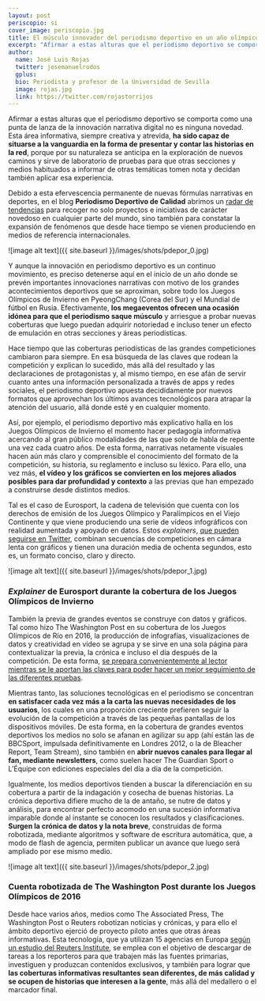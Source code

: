 ```yaml
---
layout: post
periscopio: si
cover_image: periscopio.jpg
title: El músculo innovador del periodismo deportivo en un año olímpico y mundialista
excerpt: "Afirmar a estas alturas que el periodismo deportivo se comporta como una punta de lanza de la innovación narrativa digital no es ninguna novedad. Esta área informativa, siempre creativa y atrevida, ha sido capaz de situarse a la vanguardia en la forma de presentar y contar las historias en la red, porque por su naturaleza se anticipa en la exploración de nuevos caminos y sirve de laboratorio de pruebas para que otras secciones y medios habituados a informar de otras temáticas tomen nota y decidan también aplicar esa experiencia."
author:
  name: José Luis Rojas
  twitter: josemanuelrodos
  gplus:  
  bio: Periodista y profesor de la Universidad de Sevilla
  image: rojas.jpg
  link: https://twitter.com/rojastorrijos
---
```

Afirmar a estas alturas que el periodismo deportivo se comporta como una punta de lanza de la innovación narrativa digital no es ninguna novedad. Esta área informativa, siempre creativa y atrevida, **ha sido capaz de situarse a la vanguardia en la forma de presentar y contar las historias en la red**, porque por su naturaleza se anticipa en la exploración de nuevos caminos y sirve de laboratorio de pruebas para que otras secciones y medios habituados a informar de otras temáticas tomen nota y decidan también aplicar esa experiencia.

Debido a esta efervescencia permanente de nuevas fórmulas narrativas en deportes, en el blog **Periodismo Deportivo de Calidad** abrimos un [radar de tendencias](http://periodismodeportivodecalidad.blogspot.com.es/search/label/radar) para recoger no solo proyectos e iniciativas de carácter novedoso en cualquier parte del mundo, sino también para constatar la expansión de fenómenos que desde hace tiempo se vienen produciendo en medios de referencia internacionales. 

![image alt text]({{ site.baseurl }}/images/shots/pdepor_0.jpg)

Y aunque la innovación en periodismo deportivo es un continuo movimiento, es preciso detenerse aquí en el inicio de un año donde se prevén importantes innovaciones narrativas con motivo de los grandes acontecimientos deportivos que se aproximan, sobre todo los Juegos Olímpicos de Invierno en PyeongChang (Corea del Sur) y el Mundial de fútbol en Rusia. Efectivamente, **los megaeventos ofrecen una ocasión idónea para que el periodismo saque músculo** y arriesgue a probar nuevas coberturas que luego puedan adquirir notoriedad e incluso tener un efecto de emulación en otras secciones y áreas periodísticas.

Hace tiempo que las coberturas periodísticas de las grandes competiciones cambiaron para siempre. En esa búsqueda de las claves que rodean la competición y explican lo sucedido, más allá del resultado y las declaraciones de protagonistas y, al mismo tiempo, en ese afán de servir cuanto antes una información personalizada a través de apps y redes sociales, el periodismo deportivo apuesta decididamente por nuevos formatos que aprovechan los últimos avances tecnológicos para atrapar la atención del usuario, allá donde esté y en cualquier momento.

Así, por ejemplo, el periodismo deportivo más explicativo halla en los Juegos Olímpicos de Invierno el momento hacer pedagogía informativa acercando al gran público modalidades de las que solo de habla de repente una vez cada cuatro años. De esta forma, narrativas netamente visuales hacen aún más claro y comprensible el conocimiento del formato de la competición, su historia, su reglamento e incluso su léxico. Para ello, una vez más, **el vídeo y los gráficos se convierten en los mejores aliados posibles para dar profundidad y contexto** a las previas que han empezado a construirse desde distintos medios.

Tal es el caso de Eurosport, la cadena de televisión que cuenta con los derechos de emisión de los Juegos Olímpico y Paralímpicos en el Viejo Continente y que viene produciendo una serie de vídeos infográficos con realidad aumentada y apoyado en datos. Estos *explainers*, [que pueden seguirse en Twitter](https://twitter.com/search?q=%40eurosport%20explainer&src=typd), combinan secuencias de competiciones en cámara lenta con gráficos y tienen una duración media de ochenta segundos, esto es, un formato conciso, claro y directo.

![image alt text]({{ site.baseurl }}/images/shots/pdepor_1.jpg)

### _Explainer_ de Eurosport durante la cobertura de los Juegos Olímpicos de Invierno

También la previa de grandes eventos se construye con datos y gráficos. Tal como hizo The Washington Post en su cobertura de los Juegos Olímpicos de Río en 2016, la producción de infografías, visualizaciones de datos y creatividad en vídeo se agrupa y se sirve en una sola página para contextualizar la previa, la crónica e incluso el día después de la competición. De esta forma, [se prepara convenientemente al lector mientras se le aportan las claves para poder hacer un mejor seguimiento de las diferentes pruebas](http://periodismodeportivodecalidad.blogspot.com.es/2016/08/las-claves-del-proceso-creativo-de-los.html).

Mientras tanto, las soluciones tecnológicas en el periodismo se concentran **en satisfacer cada vez más a la carta las nuevas necesidades de los usuarios**, los cuales en una proporción creciente prefieren seguir la evolución de la competición a través de las pequeñas pantallas de los dispositivos móviles. De esta forma, en la cobertura de grandes eventos deportivos los medios no solo se afanan en agilizar su app (ahí están las de BBCSport, impulsada definitivamente en Londres 2012, o la de Bleacher Report, Team Stream), sino también en **abrir nuevos canales para llegar al fan, mediante newsletters**, como suelen hacer The Guardian Sport o L’Équipe con ediciones especiales del día a día de la competición. 

Igualmente, los medios deportivos tienden a buscar la diferenciación en su cobertura a partir de la indagación y cosecha de buenas historias. La crónica deportiva difiere mucho de la de antaño, se nutre de datos y análisis, para encontrar perfecto acomodo en una sucesión informativa imparable donde al instante se conocen los resultados y clasificaciones. **Surgen la crónica de datos y la nota breve**, construidas de forma robotizada, mediante algoritmos y software de escritura automática, que, a modo de flash de agencia, permiten publicar un avance que luego será ampliado por ese mismo medio. 

![image alt text]({{ site.baseurl }}/images/shots/pdepor_2.jpg)

### Cuenta robotizada de The Washington Post durante los Juegos Olímpicos de 2016

Desde hace varios años, medios como The Associated Press, The Washington Post o Reuters robotizan noticias y crónicas, y para ello el ámbito deportivo ejerció de proyecto piloto antes que otras áreas informativas. Esta tecnología, que ya utilizan 15 agencias en Europa [según un estudio del Reuters Institute](http://www.niemanlab.org/2017/07/a-new-report-examines-the-state-of-automated-journalism-in-europe-and-whats-holding-it-back/),  se emplea con el objetivo de descargar de tareas a los reporteros para que trabajen más las fuentes primarias, investiguen y produzcan contenidos exclusivos, y también para lograr que **las coberturas informativas resultantes sean diferentes, de más calidad y se ocupen de historias que interesen a la gente**, más allá del medallero o el marcador final.

